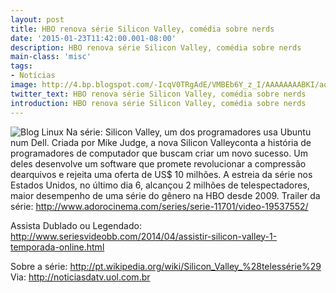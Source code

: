 ```yaml
---
layout: post
title: HBO renova série Silicon Valley, comédia sobre nerds
date: '2015-01-23T11:42:00.001-08:00'
description: HBO renova série Silicon Valley, comédia sobre nerds
main-class: 'misc'
tags:
- Notícias
image: http://4.bp.blogspot.com/-IcqV0TRgAdE/VMBEb6Y_z_I/AAAAAAAABKI/aqHNdR2eX_0/s72-c/silicon%2Bvalley%2B400x250.jpg
twitter_text: HBO renova série Silicon Valley, comédia sobre nerds
introduction: HBO renova série Silicon Valley, comédia sobre nerds
---
```

![Blog Linux](http://4.bp.blogspot.com/-IcqV0TRgAdE/VMBEb6Y_z_I/AAAAAAAABKI/aqHNdR2eX_0/s1600/silicon%2Bvalley%2B400x250.jpg "Blog Linux")
Na série: Silicon Valley, um dos programadores usa Ubuntu num Dell.
Criada por  Mike Judge, a nova Silicon Valleyconta a história de programadores de  computador que buscam criar um novo sucesso. Um deles desenvolve um  software que promete revolucionar a compressão dearquivos e rejeita uma  oferta de US$ 10 milhões.
 A estreia da série nos Estados Unidos,  no último dia 6, alcançou 2 milhões de telespectadores, maior desempenho  de uma série do gênero na HBO desde 2009.
Trailer da série:
 http://www.adorocinema.com/series/serie-11701/video-19537552/
 
 Assista Dublado ou Legendado:
 http://www.seriesvideobb.com/2014/04/assistir-silicon-valley-1-temporada-online.html
 
 Sobre a série:
 http://pt.wikipedia.org/wiki/Silicon_Valley_%28telessérie%29
Via: http://noticiasdatv.uol.com.br
